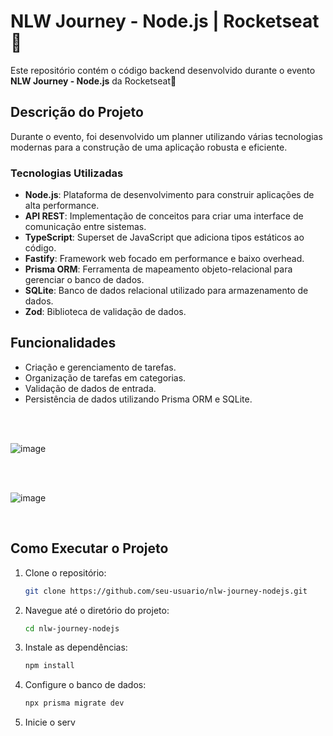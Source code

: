 # NLW Journey - Node.js | Rocketseat 🚀

Este repositório contém o código backend desenvolvido durante o evento **NLW Journey - Node.js** da Rocketseat🚀

## Descrição do Projeto

Durante o evento, foi desenvolvido um planner utilizando várias tecnologias modernas para a construção de uma aplicação robusta e eficiente.

### Tecnologias Utilizadas

- **Node.js**: Plataforma de desenvolvimento para construir aplicações de alta performance.
- **API REST**: Implementação de conceitos para criar uma interface de comunicação entre sistemas.
- **TypeScript**: Superset de JavaScript que adiciona tipos estáticos ao código.
- **Fastify**: Framework web focado em performance e baixo overhead.
- **Prisma ORM**: Ferramenta de mapeamento objeto-relacional para gerenciar o banco de dados.
- **SQLite**: Banco de dados relacional utilizado para armazenamento de dados.
- **Zod**: Biblioteca de validação de dados.

## Funcionalidades

- Criação e gerenciamento de tarefas.
- Organização de tarefas em categorias.
- Validação de dados de entrada.
- Persistência de dados utilizando Prisma ORM e SQLite.

<br>
<br>
 
 ![image](https://github.com/Edivania88Duarte/backend/assets/120994730/371f9b86-b645-4843-98f7-16e6ab53387d)

<br>
<br>

![image](https://github.com/Edivania88Duarte/backend/assets/120994730/c7eaff15-3dc3-4045-80d6-5db5a2e7b926)

<br>

## Como Executar o Projeto

1. Clone o repositório:
    ```bash
    git clone https://github.com/seu-usuario/nlw-journey-nodejs.git
    ```

2. Navegue até o diretório do projeto:
    ```bash
    cd nlw-journey-nodejs
    ```

3. Instale as dependências:
    ```bash
    npm install
    ```

4. Configure o banco de dados:
    ```bash
    npx prisma migrate dev
    ```

5. Inicie o serv


